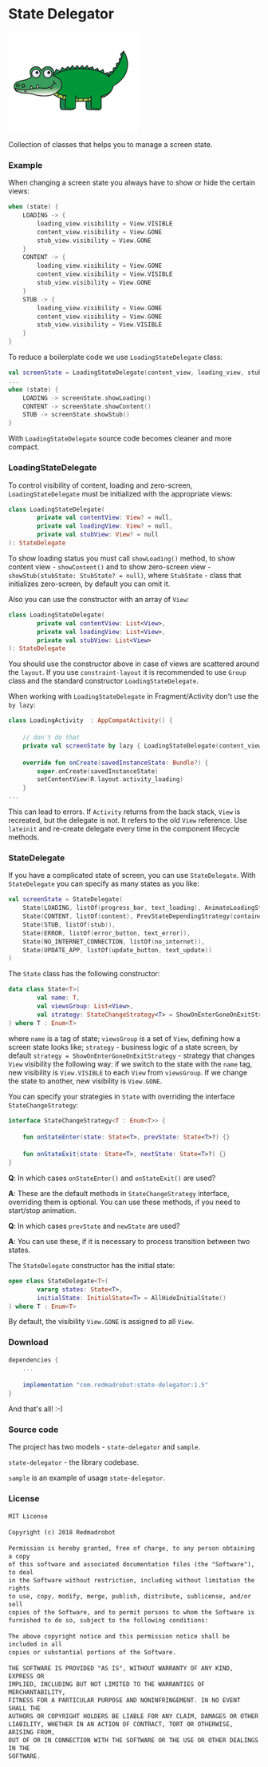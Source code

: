 State Delegator
===============

![Logo](logo/logo.png)

Collection of classes that helps you to manage a screen state.

### Example

When changing a screen state you always have to show or hide the certain views:

```kotlin
when (state) {
    LOADING -> {
        loading_view.visibility = View.VISIBLE
        content_view.visibility = View.GONE
        stub_view.visibility = View.GONE
    }
    CONTENT -> {
        loading_view.visibility = View.GONE
        content_view.visibility = View.VISIBLE
        stub_view.visibility = View.GONE
    }
    STUB -> {
        loading_view.visibility = View.GONE
        content_view.visibility = View.GONE
        stub_view.visibility = View.VISIBLE
    }
}
```

To reduce a boilerplate code we use `LoadingStateDelegate` class:

```kotlin
val screenState = LoadingStateDelegate(content_view, loading_view, stub_view)
...
when (state) {
    LOADING -> screenState.showLoading() 
    CONTENT -> screenState.showContent()
    STUB -> screenState.showStub()
}
```

With `LoadingStateDelegate` source code becomes cleaner and more compact.

### LoadingStateDelegate

To control visibility of content, loading and zero-screen, `LoadingStateDelegate` must be initialized with the appropriate views:

```kotlin
class LoadingStateDelegate(
        private val contentView: View? = null,
        private val loadingView: View? = null,
        private val stubView: View? = null
): StateDelegate
```

To show loading status you must call `showLoading()` method, to show content view  - `showContent()` and to show zero-screen view - `showStub(stubState: StubState? = null)`, where `StubState` - class that initializes zero-screen, by default you can omit it.

Also you can use the constructor with an array of `View`:

```kotlin
class LoadingStateDelegate(
        private val contentView: List<View>,
        private val loadingView: List<View>,
        private val stubView: List<View>
): StateDelegate
```

You should use the constructor above in case of views are scattered around the `layout`. If you use `constraint-layout` it is recommended to use `Group` class and the standard constructor `LoadingStateDelegate`.

When working with `LoadingStateDelegate` in Fragment/Activity don't use the `by lazy`:

```kotlin
class LoadingActivity  : AppCompatActivity() {

    // don't do that 
    private val screenState by lazy { LoadingStateDelegate(content_view, loading_view, stub_view) }

    override fun onCreate(savedInstanceState: Bundle?) {
        super.onCreate(savedInstanceState)
        setContentView(R.layout.activity_loading)
    }
...
```

This can lead to errors. If `Activity` returns from the back stack, `View` is recreated, but the delegate is not. It refers to the old `View` reference. Use `lateinit` and re-create delegate every time in the component lifecycle methods.

### StateDelegate

If you have a complicated state of screen, you can use `StateDelegate`.
With `StateDelegate` you can specify as many states as you like:

```kotlin
val screenState = StateDelegate(
    State(LOADING, listOf(progress_bar, text_loading), AnimateLoadingStrategy(container_screen_state)),
    State(CONTENT, listOf(content), PrevStateDependingStrategy(container_screen_state)),
    State(STUB, listOf(stub)),
    State(ERROR, listOf(error_button, text_error)),
    State(NO_INTERNET_CONNECTION, listOf(no_internet)),
    State(UPDATE_APP, listOf(update_button, text_update))
)
```

The `State` class has the following constructor: 

```kotlin
data class State<T>(
        val name: T,
        val viewsGroup: List<View>,
        val strategy: StateChangeStrategy<T> = ShowOnEnterGoneOnExitStrategy()
) where T : Enum<T>
```
where `name` is a tag of state; `viewsGroup` is a set of `View`, defining how a screen state looks like; `strategy` - business logic of a state screen, by default `strategy = ShowOnEnterGoneOnExitStrategy` - strategy that
changes `View` visibility the following way: if we switch to the state with the `name` tag, new visibility is `View.VISIBLE` to each `View` from `viewsGroup`. If we change the state to another, new visibility is `View.GONE`.

You can specify your strategies in `State` with overriding the interface `StateChangeStrategy`:

```kotlin
interface StateChangeStrategy<T : Enum<T>> {

    fun onStateEnter(state: State<T>, prevState: State<T>?) {}

    fun onStateExit(state: State<T>, nextState: State<T>?) {}
}
```

**Q**: In which cases `onStateEnter()` and `onStateExit()` are used?

**A**: These are the default methods in `StateChangeStrategy` interface, overriding them is optional. You can use these methods, if you need to start/stop animation.

**Q**: In which cases `prevState` and `newState` are used?

**A**: You can use these, if it is necessary to process transition between two states.

The `StateDelegate` constructor has the initial state:

```kotlin
open class StateDelegate<T>(
        vararg states: State<T>,
        initialState: InitialState<T> = AllHideInitialState()
) where T : Enum<T>
```

By default, the visibility `View.GONE` is assigned to all `View`.

### Download

```groovy
dependencies {
    ...

    implementation "com.redmadrobot:state-delegator:1.5"
}
```

And that's all! :-)

### Source code

The project has two models - `state-delegator` and `sample`.

`state-delegator` - the library codebase.

`sample` is an example of usage `state-delegator`.

### License

    MIT License

    Copyright (c) 2018 Redmadrobot

    Permission is hereby granted, free of charge, to any person obtaining a copy
    of this software and associated documentation files (the "Software"), to deal
    in the Software without restriction, including without limitation the rights
    to use, copy, modify, merge, publish, distribute, sublicense, and/or sell
    copies of the Software, and to permit persons to whom the Software is
    furnished to do so, subject to the following conditions:

    The above copyright notice and this permission notice shall be included in all
    copies or substantial portions of the Software.

    THE SOFTWARE IS PROVIDED "AS IS", WITHOUT WARRANTY OF ANY KIND, EXPRESS OR
    IMPLIED, INCLUDING BUT NOT LIMITED TO THE WARRANTIES OF MERCHANTABILITY,
    FITNESS FOR A PARTICULAR PURPOSE AND NONINFRINGEMENT. IN NO EVENT SHALL THE
    AUTHORS OR COPYRIGHT HOLDERS BE LIABLE FOR ANY CLAIM, DAMAGES OR OTHER
    LIABILITY, WHETHER IN AN ACTION OF CONTRACT, TORT OR OTHERWISE, ARISING FROM,
    OUT OF OR IN CONNECTION WITH THE SOFTWARE OR THE USE OR OTHER DEALINGS IN THE
    SOFTWARE.
